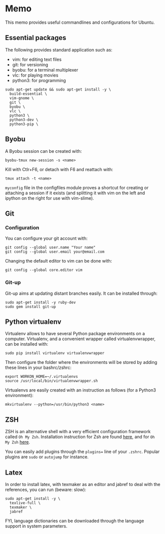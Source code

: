 # Memo

This memo provides useful commandlines and configurations for Ubuntu.


## Essential packages

The following provides standard application such as:
 - vim: for editing text files
 - git: for versioning
 - byobu: for a terminal multiplexer
 - vlc: for playing movies
 - python3: for programming

```
sudo apt-get update && sudo apt-get install -y \
  build-essential \
  vim-gnome \
  git \
  byobu \
  vlc \
  python3 \
  python3-dev \
  python3-pip \
```

## Byobu

A Byobu session can be created with:
```
byobu-tmux new-session -s <name>
```
Kill with Ctlr+F6, or detach with F6 and reattach with:
```
tmux attach -t <name>
```

`myconfig` file in the configfiles module proves a shortcut for creating or attaching a session if it exists (and splitting it with vim on the left and ipython on the right for use with vim-slime).


## Git

### Configuration

You can configure your git account with:
```
git config --global user.name "Your name"
git config --global user.email your@email.com
```

Changing the default editor to vim can be done with:
```
git config --global core.editor vim
```

### Git-up

Git-up aims at updating distant branches easily. It can be installed through:
```
sudo apt-get install -y ruby-dev
sudo gem install git-up
```


## Python virtualenv

Virtualenv allows to have several Python package environments on a computer. Virtualenv, and a convenient wrapper called virtualenvwrapper, can be installed with:
```
sudo pip install virtualenv virtualenvwrapper
```

Then configure the folder where the environments will be stored by adding these lines in your bashrc/zshrc:
```
export WORKON_HOME=~/.virtualenvs
source /usr/local/bin/virtualenvwrapper.sh
```

Virtualenvs are easily created with an instruction as follows (for a Python3 environment):
```
mkvirtualenv --python=/usr/bin/python3 <name>
```


## ZSH

ZSH is an alternative shell with a very efficient configuration framework called `Oh My Zsh`. Installation instruction for Zsh are found [here](https://github.com/robbyrussell/oh-my-zsh/wiki/Installing-ZSH), and for `Oh My Zsh` [here](https://github.com/robbyrussell/oh-my-zsh/blob/master/README.md).

You can easily add plugins through the `plugins=` line of your `.zshrc`. Popular plugins are `sudo` or `autojump` for instance.


## Latex

In order to install latex, with texmaker as an editor and jabref to deal with the references, you can run (beware: slow):
```
sudo apt-get install -y \
  texlive-full \
  texmaker \
  jabref 
```

FYI, language dictionaries can be downloaded through the language support in system parameters.


